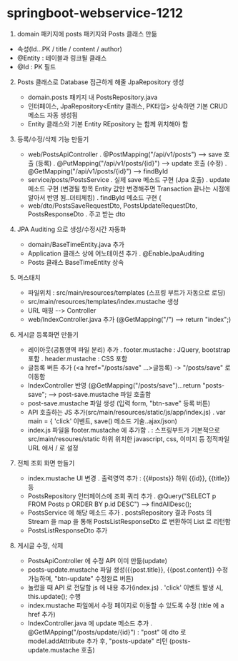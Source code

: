# springboot-webservice-1212

1. domain 패키지에 posts 패키지와 Posts 클래스 만듦
  - 속성(Id...PK / title / content / author)
  - @Entity : 테이블과 링크될 클래스
  - @Id : PK 필드
 
2. Posts 클래스로 Database 접근하게 해줄 JpaRepository 생성
   - domain.posts 패키지 내 PostsRepository.java
   - 인터페이스, JpaRepository<Entity 클래스, PK타입> 상속하면 기본 CRUD 메소드 자동 생성됨
   - Entity 클래스와 기본 Entity REpository 는 함께 위치해야 함
   
3. 등록/수정/삭제 기능 만들기
   - web/PostsApiController
     . @PostMapping("/api/v1/posts") --> save 호출 (등록)
     . @PutMapping("/api/v1/posts/{id}") --> update 호출 (수정)
     . @GetMapping("/api/v1/posts/{id}") --> findById
   - service/posts/PostsService
     . 실제 save 메소드 구현 (Jpa 호출)
     . update 메소드 구현 (변경될 항목 Entity 값만 변경해주면 Transaction 끝나는 시점에 알아서 반영 됨..더티체킹)
     . findById 메소드 구현 (
   - web/dto/PostsSaveRequestDto, PostsUpdateRequestDto, PostsResponseDto
     . 주고 받는 dto

4. JPA Auditing 으로 생성/수정시간 자동화
   - domain/BaseTimeEntity.java 추가
   - Application 클래스 상에 어노테이션 추가
     . @EnableJpaAuditing
   - Posts 클래스 BaseTimeEntity 상속

5. 머스태치
   - 파일위치 : src/main/resources/templates (스프링 부트가 자동으로 로딩)
   - src/main/resources/templates/index.mustache 생성
   - URL 매핑 --> Controller
   - web/IndexController.java 추가 (@GetMapping("/") --> return "index";)
 
6. 게시글 등록화면 만들기
   - 레이아웃(공통영역 파일 분리) 추가
     . footer.mustache : JQuery, bootstrap 포함
     . header.mustache : CSS 포함 
   - 글등록 버튼 추가 (<a href="/posts/save" ...>글등록</a>) -> "/posts/save" 로 이동함
   - IndexController 반영 (@GetMapping("/posts/save")...return "posts-save"; --> post-save.mustache 파일 호출함
   - post-save.mustache 파일 생성 (입력 form, "btn-save" 등록 버튼)
   - API 호출하는 JS 추가(src/main/resources/static/js/app/index.js)
     . var main = { 'click' 이벤트, save() 메소드 기술..ajax/json)
   - index.js 파일을 footer.mustache 에 추가함
     . <script src="/js/app/index.js"></script> 
      : 스프링부트가 기본적으로 src/main/resoures/static 하위 위치한 javascript, css, 이미지 등 정적파일 URL 에서 / 로 설정
      
7. 전체 조회 화면 만들기    
   - index.mustache UI 변경
     . 출력영역 추가 : {{#posts}} 하위 {{id}}, {{title}} 등 
   - PostsRepository 인터페이스에 조회 쿼리 추가
     . @Query("SELECT p FROM Posts p ORDER BY p.id DESC") --> findAllDesc();
   - PostsService 에 해당 메소드 추가
     . postsRepository 결과 Posts 의 Stream 을 map 을 통해 PostsListResponseDto 로 변환하여 List 로 리턴함
   - PostsListResponseDto 추가

8. 게시글 수정, 삭제
   - PostsApiController 에 수정 API 이미 만듦(update)
   - posts-update.mustache 파일 생성({{post.title}}, {{post.content}} 수정 가능하며, "btn-update" 수정완료 버튼)
   - 눌렀을 때 API 로 전달할 js 에 내용 추가(index.js)
     . 'click' 이벤트 발생 시, this.update(); 수행
   - index.mustache 파일에서 수정 페이지로 이동할 수 있도록 수정 (title 에 a href 추가)
   - IndexController.java 에 update 메소드 추가
     . @GetMApping("/posts/update/{id}")
       : "post" 에 dto 로 model.addAttribute 추가 후, "posts-update" 리턴 (posts-update.mustache 호출)

